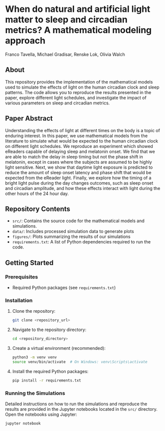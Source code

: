 # **When do natural and artificial light matter to sleep and circadian metrics? A mathematical modeling approach**

Franco Tavella, Michael Gradisar, Renske Lok, Olivia Walch

## About

This repository provides the implementation of the mathematical models used to simulate the effects of light on the human circadian clock and sleep patterns. The code allows you to reproduce the results presented in the paper, explore different light schedules, and investigate the impact of various parameters on sleep and circadian metrics.

## Paper Abstract

Understanding the effects of light at different times on the body is a topic of enduring interest. In this paper, we use mathematical models from the literature to simulate what would be expected to the human circadian clock on different light schedules. We reproduce an experiment which showed eReaders capable of delaying sleep and melatonin onset. We find that we are able to match the delay in sleep timing but not the phase shift in melatonin, except in cases where the subjects are assumed to be highly light sensitive. Next, we show that daytime light exposure is predicted to reduce the amount of sleep onset latency and phase shift that would be expected from the eReader light. Finally, we explore how the timing of a bright light pulse during the day changes outcomes, such as sleep onset and circadian amplitude, and how these effects interact with light during the other hours of the 24 hour day.

## Repository Contents

-   `src/`: Contains the source code for the mathematical models and simulations.
-   `data/`: Includes processed simulation data to generate plots
-   `figures/`: Plots summarizing the results of our simulations
-   `requirements.txt`: A list of Python dependencies required to run the code.

## Getting Started

### Prerequisites

-   Required Python packages (see `requirements.txt`)

### Installation

1.  Clone the repository:

    ```bash
    git clone <repository_url>
    ```

2.  Navigate to the repository directory:

    ```bash
    cd <repository_directory>
    ```

3.  Create a virtual environment (recommended):

    ```bash
    python3 -m venv venv
    source venv/bin/activate  # On Windows: venv\Scripts\activate
    ```

4.  Install the required Python packages:

    ```bash
    pip install -r requirements.txt
    ```

### Running the Simulations

Detailed instructions on how to run the simulations and reproduce the results are provided in the Jupyter notebooks located in the `src/` directory. Open the notebooks using Jupyter:

```bash
jupyter notebook